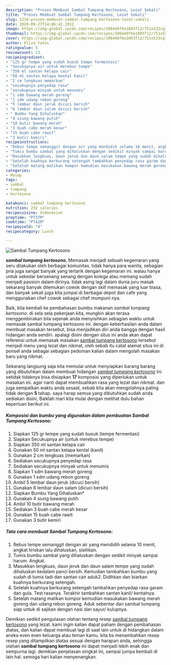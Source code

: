 ```yaml
---
description: "Proses Membuat Sambal Tumpang Kertosono, Lezat Sekali"
title: "Proses Membuat Sambal Tumpang Kertosono, Lezat Sekali"
slug: 1218-proses-membuat-sambal-tumpang-kertosono-lezat-sekali
date: 2020-09-27T14:06:42.291Z
image: https://img-global.cpcdn.com/recipes/106440f6e1003f12/751x532cq70/sambal-tumpang-kertosono-foto-resep-utama.jpg
thumbnail: https://img-global.cpcdn.com/recipes/106440f6e1003f12/751x532cq70/sambal-tumpang-kertosono-foto-resep-utama.jpg
cover: https://img-global.cpcdn.com/recipes/106440f6e1003f12/751x532cq70/sambal-tumpang-kertosono-foto-resep-utama.jpg
author: Eliza Yates
ratingvalue: 5
reviewcount: 13
recipeingredient:
- "125 gr tempe yang sudah busuk tempe fermentasi"
- "Secukupnya air untuk merebus tempe"
- "350 ml santan kelapa cair"
- "50 ml santan kelapa kental kanil"
- "2 cm lengkuas memarkan"
- "secukupnya penyedap rasa"
- "secukupnya minyak untuk menumis"
- "1 sdm bawang merah goreng"
- "1 sdm udang rebon goreng"
- "5 lembar daun jeruk dicuci bersih"
- "6 lembar daun salam dicuci bersih"
- " Bumbu Yang Dihaluskan"
- "4 siung bawang putih"
- "10 butir bawang merah"
- "3 buah cabe merah besar"
- "15 buah cabe rawit"
- "3 butir kemiri"
recipeinstructions:
- "Rebus tempe semanggit dengan air yang mendidih selama 10 menit, angkat tiriskan lalu dihaluskan, sisihkan."
- "Tumis bumbu sambal yang dihaluskan dengan sedikit minyak sampai harum. Angkat."
- "Masukkan lengkuas, daun jeruk dan daun salam tempe yang sudah dihaluskan kedalam panci bersih. Kemudian tambahkan bumbu yang sudah di tumis tadi dan santan cair aduk2. Didihkan dan biarkan kuahnya berkurang setengah."
- "Setelah kuahnya berkurang setengah tambahkan penyedap rasa garam dan gula. Test rasanya. Terakhir tambahkan santan kanil/ kentalnya."
- "Setelah matang matikan kompor kemudian masukakan bawang merah goreng dan udang rebon goreng. Aduk sebentar dan sambal tumpang siap untuk di sajikan dengan nasi dan sayur/ kulupnya."
categories:
- Resep
tags:
- sambal
- tumpang
- kertosono

katakunci: sambal tumpang kertosono 
nutrition: 232 calories
recipecuisine: Indonesian
preptime: "PT37M"
cooktime: "PT42M"
recipeyield: "4"
recipecategory: Lunch

---
```



![Sambal Tumpang Kertosono](https://img-global.cpcdn.com/recipes/106440f6e1003f12/751x532cq70/sambal-tumpang-kertosono-foto-resep-utama.jpg)

<b><i>sambal tumpang kertosono</i></b>, Memasak menjadi sebuah kegemaran yang seru dilakukan oleh berbagai komunitas. tidak hanya para wanita, sebagian pria juga sangat banyak yang tertarik dengan kegemaran ini. walau hanya untuk sekedar bersenang senang dengan kolega atau memang sudah menjadi passion dalam dirinya. tidak asing lagi dalam dunia juru masak sekarang banyak ditemukan cowok dengan skill memasak yang luar biasa, dan banyak sekali juga kita jumpai di berbagai depot dan cafe yang menggunakan chef cowok sebagai chef mumpuni nya.

Baik, kita kembali ke pembahasan bumbu makanan <i>sambal tumpang kertosono</i>. di sela sela pekerjaan kita, mungkin akan terasa menggembirakan bila sejenak anda menyisihkan sebagian waktu untuk memasak sambal tumpang kertosono ini. dengan keberhasilan anda dalam membuat masakan tersebut, bisa menjadikan diri anda bangga dengan hasil hidangan anda sendiri. apalagi disini dengan situs ini anda akan dapat referensi untuk memasak masakan <u>sambal tumpang kertosono</u> tersebut menjadi menu yang lezat dan nikmat, oleh sebab itu catat alamat situs ini di ponsel anda sebagai sebagian pedoman kalian dalam mengolah masakan baru yang nikmat.




Sekarang langsung saja kita memulai untuk menyiapkan barang barang yang dibutuhkan dalam membuat hidangan <u><i>sambal tumpang kertosono</i></u> ini. setidak tidaknya bisa disiapkan <b>17</b> komposisi yang diperlukan untuk masakan ini. agar nanti dapat membuahkan rasa yang lezat dan nikmat. dan juga sempatkan waktu anda sesaat, sebab kita akan mengolahnya paling tidak dengan <b>5</b> tahap. saya harap semua yang dibutuhkan sudah anda sediakan disini, Baiklah mari kita mulai dengan melihat dulu bahan keperluan berikut ini.

<!--inarticleads1-->

##### Komposisi dan bumbu yang digunakan dalam pembuatan Sambal Tumpang Kertosono:

1. Siapkan 125 gr tempe yang sudah busuk (tempe fermentasi)
1. Siapkan Secukupnya air (untuk merebus tempe)
1. Siapkan 350 ml santan kelapa cair
1. Gunakan 50 ml santan kelapa kental (kanil)
1. Gunakan 2 cm lengkuas (memarkan)
1. Sediakan secukupnya penyedap rasa
1. Sediakan secukupnya minyak untuk menumis
1. Siapkan 1 sdm bawang merah goreng
1. Gunakan 1 sdm udang rebon goreng
1. Ambil 5 lembar daun jeruk (dicuci bersih)
1. Gunakan 6 lembar daun salam (dicuci bersih)
1. Siapkan  Bumbu Yang Dihaluskan*
1. Gunakan 4 siung bawang putih
1. Ambil 10 butir bawang merah
1. Sediakan 3 buah cabe merah besar
1. Gunakan 15 buah cabe rawit
1. Gunakan 3 butir kemiri




<!--inarticleads2-->

##### Tata cara membuat Sambal Tumpang Kertosono:

1. Rebus tempe semanggit dengan air yang mendidih selama 10 menit, angkat tiriskan lalu dihaluskan, sisihkan.
1. Tumis bumbu sambal yang dihaluskan dengan sedikit minyak sampai harum. Angkat.
1. Masukkan lengkuas, daun jeruk dan daun salam tempe yang sudah dihaluskan kedalam panci bersih. Kemudian tambahkan bumbu yang sudah di tumis tadi dan santan cair aduk2. Didihkan dan biarkan kuahnya berkurang setengah.
1. Setelah kuahnya berkurang setengah tambahkan penyedap rasa garam dan gula. Test rasanya. Terakhir tambahkan santan kanil/ kentalnya.
1. Setelah matang matikan kompor kemudian masukakan bawang merah goreng dan udang rebon goreng. Aduk sebentar dan sambal tumpang siap untuk di sajikan dengan nasi dan sayur/ kulupnya.




Demikian sedikit pengulasan olahan tentang resep <u>sambal tumpang kertosono</u> yang lezat. kami ingin kalian dapat paham dengan pembahasan diatas, dan kalian dapat membuat lagi di saat lain untuk di hidangkan dalam aneka even even keluarga atau teman kamu. kita bs menambahkan resep resep yang ditampilkan diatas sesuai dengan harapan anda, sehingga olahan <b>sambal tumpang kertosono</b> ini dapat menjadi lebih enak dan sempurna lagi. demikian penjelasan singkat ini, sampai jumpa kembali di lain hal. semoga hari kalian menyenangkan.
